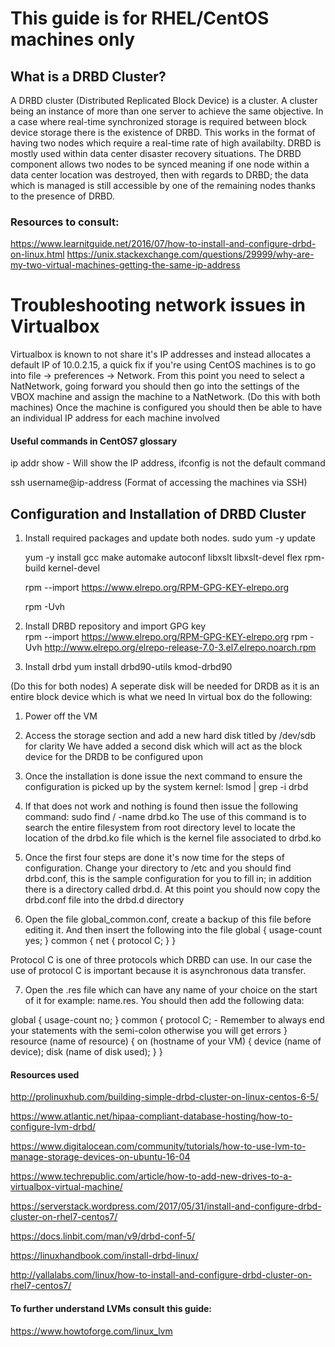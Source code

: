 # This guide is for RHEL/CentOS machines only

## What is a DRBD Cluster?
A DRBD cluster (Distributed Replicated Block Device) is a cluster. A cluster being an instance of more than one server to achieve the same objective.
In a case where real-time synchronized storage is required between block device storage there is the existence of DRBD. This works in the format of having two nodes which require a real-time rate of high availabilty. DRBD is mostly used within data center disaster recovery situations. The DRBD component allows two nodes to be synced meaning if one node within a data center location was destroyed, then with regards to DRBD; the data which is managed is still accessible by one of the remaining nodes thanks to the presence of DRBD.

### Resources to consult:
https://www.learnitguide.net/2016/07/how-to-install-and-configure-drbd-on-linux.html
https://unix.stackexchange.com/questions/29999/why-are-my-two-virtual-machines-getting-the-same-ip-address

# Troubleshooting network issues in Virtualbox

Virtualbox is known to not share it's IP addresses and instead allocates a default IP of 10.0.2.15, a quick fix if you're using CentOS machines is to go into file -> preferences -> Network. From this point you need to select a NatNetwork, going forward you should then go into the settings of the VBOX machine and assign the machine to a NatNetwork. (Do this with both machines)
Once the machine is configured you should then be able to have an individual IP address for each machine involved 

#### Useful commands in CentOS7 glossary
ip addr show - Will show the IP address, ifconfig is not the default command

ssh username@ip-address (Format of accessing the machines via SSH)

## Configuration and Installation of DRBD Cluster
1. Install required packages and update both nodes. 
	sudo yum -y update 
	
	yum -y install gcc make automake autoconf libxslt libxslt-devel flex rpm-build kernel-devel
	
	rpm --import https://www.elrepo.org/RPM-GPG-KEY-elrepo.org
	
	rpm -Uvh
2. Install DRBD repository and import GPG key  
rpm --import https://www.elrepo.org/RPM-GPG-KEY-elrepo.org
rpm -Uvh http://www.elrepo.org/elrepo-release-7.0-3.el7.elrepo.noarch.rpm
3. Install drbd
yum install drbd90-utils kmod-drbd90

(Do this for both nodes)
A seperate disk will be needed for DRDB as it is an entire block device which is what we need
In virtual box do the following:
1. Power off the VM 
2. Access the storage section and add a new hard disk titled by /dev/sdb for clarity
	We have added a second disk which will act as the block device for the DRDB to be configured upon
	
3. Once the installation is done issue the next command to ensure the configuration is picked up by the system kernel: lsmod | grep -i drbd

4. If that does not work and nothing is found then issue the following command: sudo find / -name drbd.ko
	The use of this command is to search the entire filesystem from root directory level to locate the location of the drbd.ko file 	which is the kernel file associated to drbd.ko
	
5. Once the first four steps are done it's now time for the steps of configuration. Change your directory to /etc and you should find drbd.conf, this is the sample configuration for you to fill in; in addition there is a directory called drbd.d. At this point you should now copy the drbd.conf file into the drbd.d directory

6. Open the file global_common.conf, create a backup of this file before editing it. And then insert the following into the file
global {
  usage-count yes;
}
common {
  net {
    protocol C;
  }
}

Protocol C is one of three protocols which DRBD can use. In our case the use of protocol C is important because it is asynchronous data transfer.

7. Open the .res file which can have any name of your choice on the start of it for example: name.res. You should then add the following data:

global { 
	usage-count no;
}
common {
	protocol C; - Remember to always end your statements with the semi-colon otherwise you will get errors
}
resource (name of resource) {
	on (hostname of your VM) {
		device (name of device);
		disk (name of disk used);
	}
}

#### Resources used
http://prolinuxhub.com/building-simple-drbd-cluster-on-linux-centos-6-5/

https://www.atlantic.net/hipaa-compliant-database-hosting/how-to-configure-lvm-drbd/

https://www.digitalocean.com/community/tutorials/how-to-use-lvm-to-manage-storage-devices-on-ubuntu-16-04

https://www.techrepublic.com/article/how-to-add-new-drives-to-a-virtualbox-virtual-machine/

https://serverstack.wordpress.com/2017/05/31/install-and-configure-drbd-cluster-on-rhel7-centos7/

https://docs.linbit.com/man/v9/drbd-conf-5/

https://linuxhandbook.com/install-drbd-linux/

http://yallalabs.com/linux/how-to-install-and-configure-drbd-cluster-on-rhel7-centos7/

#### To further understand LVMs consult this guide:
https://www.howtoforge.com/linux_lvm
